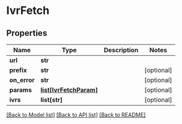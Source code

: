 # IvrFetch

## Properties
Name | Type | Description | Notes
------------ | ------------- | ------------- | -------------
**url** | **str** |  | 
**prefix** | **str** |  | [optional] 
**on_error** | **str** |  | [optional] 
**params** | [**list[IvrFetchParam]**](IvrFetchParam.md) |  | [optional] 
**ivrs** | **list[str]** |  | [optional] 

[[Back to Model list]](../README.md#documentation-for-models) [[Back to API list]](../README.md#documentation-for-api-endpoints) [[Back to README]](../README.md)


